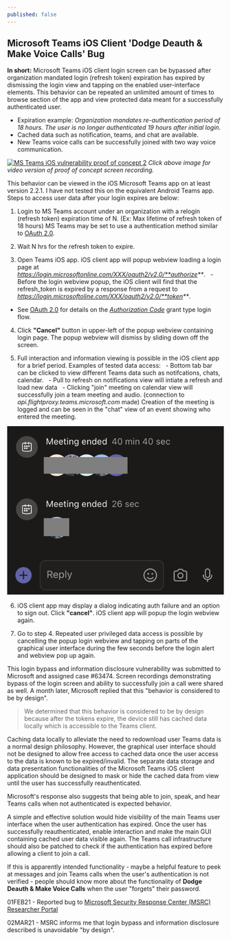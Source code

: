 ```yaml
---
published: false
---
```

## Microsoft Teams iOS Client 'Dodge Deauth & Make Voice Calls' Bug

**In short:** Microsoft Teams iOS client login screen can be bypassed after organization mandated login (refresh token) expiration has expired by dismissing the login view and tapping on the enabled user-interface elements. This behavior can be repeated an unlimited amount of times to browse section of the app and view protected data meant for a successfully authenticated user.
- Expiration example: _Organization mandates re-authentication period of 18 hours. The user is no longer authenticated 19 hours after initial login._
- Cached data such as notification, teams, and chat are available. 
- New Teams voice calls can be successfully joined with two way voice communication.

[![MS Teams iOS vulnerability proof of concept 2](/wp-content/uploads/2021/03/teams_poc_2_sanitised.png)](https://www.youtube.com/watch?v=n7rak6WZwSI&feature=youtu.be)
_Click above image for video version of proof of concept screen recording._

This behavior can be viewed in the iOS Microsoft Teams app on at least version 2.2.1. I have not tested this on the equivalent Android Teams app. Steps to access user data after your login expires are below:

1. Login to MS Teams account under an organization with a relogin (refresh token) expiration time of N. (Ex: Max lifetime of refresh token of 18 hours) MS Teams may be set to use a authentication method similar to [OAuth 2.0](https://www.digitalocean.com/community/tutorials/an-introduction-to-oauth-2).

2. Wait N hrs for the refresh token to expire. 

3. Open Teams iOS app. iOS client app will popup webview loading a login page at _https://login.microsoftonline.com/XXX/oauth2/v2.0/**authorize**_.
  - Before the login webview popup, the iOS client will find that the refresh_token is expired by a response from a request to _https://login.microsoftoline.com/XXX/oauth2/v2.0/**token**_.
  - See [OAuth 2.0](https://oauth.net/2/) for details on the _[Authorization Code](https://www.digitalocean.com/community/tutorials/an-introduction-to-oauth-2#grant-type-authorization-code)_ grant type login flow.

4. Click **"Cancel"** button in upper-left of the popup webview containing login page. The popup webview will dismiss by sliding down off the screen.

5. Full interaction and information viewing is possible in the iOS client app for a brief period. Examples of tested data access:
  - Bottom tab bar can be clicked to view different Teams data such as notifcations, chats, calendar.
  - Pull to refresh on notifications view will intiate a refresh and load new data
  - Clicking "join" meeting on calendar view will successfully join a team meeting and audio. (connection to _api.flightproxy.teams.microsoft.com_ made) Creation of the meeting is logged and can be seen in the "chat" view of an event showing who entered the meeting.
  
![MS Teams call chat history](/wp-content/uploads/2021/03/teams_call_history_blur.png)

6. iOS client app may display a dialog indicating auth failure and an option to sign out. Click **"cancel"**. iOS client app will popup the login webview again.

7. Go to step 4. Repeated user privileged data access is possible by cancelling the popup login webview and tapping on parts of the graphical user interface during the few seconds before the login alert and webview pop up again. 

This login bypass and information disclosure vulnerability was submitted to Microsoft and assigned case #63474. Screen recordings demonstrating bypass of the login screen and ability to successfully join a call were shared as well. 
A month later, Microsoft replied that this "behavior is considered to be by design".

> We determined that this behavior is considered to be by design because after the tokens expire, the device still has cached data locally which is accessible to the Teams client.

Caching data locally to alleviate the need to redownload user Teams data is a normal design philosophy. However, the graphical user interface should not be designed to allow free access to cached data once the user access to the data is known to be expired/invalid. The separate data storage and data presentation functionalities of the Microsoft Teams iOS client application should be designed to mask or hide the cached data from view until the user has successfully reauthenticated. 

Microsoft's response also suggests that being able to join, speak, and hear Teams calls when not authenticated is expected behavior. 

A simple and effective solution would hide visibility of the main Teams user interface when the user authentication has expired. Once the user has successfully reauthenticated, enable interaction and make the main GUI containing cached user data visible again. The Teams call infrastructure should also be patched to check if the authentication has expired before allowing a client to join a call. 

If this is apparently intended functionality - maybe a helpful feature to peek at messages and join Teams calls when the user's authentication is not verified - people should know more about the functionality of **Dodge Deauth & Make Voice Calls** when the user "forgets" their password.

01FEB21 - Reported bug to [Microsoft Security Response Center (MSRC) Researcher Portal](https://msrc.microsoft.com/) 

02MAR21 - MSRC informs me that login bypass and information disclosure described is unavoidable "by design".